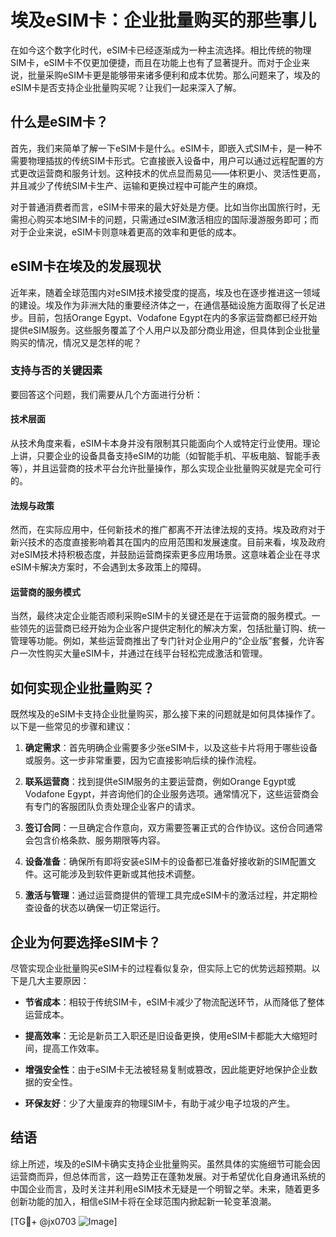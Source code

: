 # 埃及eSIM卡：企业批量购买的那些事儿

在如今这个数字化时代，eSIM卡已经逐渐成为一种主流选择。相比传统的物理SIM卡，eSIM卡不仅更加便捷，而且在功能上也有了显著提升。而对于企业来说，批量采购eSIM卡更是能够带来诸多便利和成本优势。那么问题来了，埃及的eSIM卡是否支持企业批量购买呢？让我们一起来深入了解。

## 什么是eSIM卡？

首先，我们来简单了解一下eSIM卡是什么。eSIM卡，即嵌入式SIM卡，是一种不需要物理插拔的传统SIM卡形式。它直接嵌入设备中，用户可以通过远程配置的方式更改运营商和服务计划。这种技术的优点显而易见——体积更小、灵活性更高，并且减少了传统SIM卡生产、运输和更换过程中可能产生的麻烦。

对于普通消费者而言，eSIM卡带来的最大好处是方便。比如当你出国旅行时，无需担心购买本地SIM卡的问题，只需通过eSIM激活相应的国际漫游服务即可；而对于企业来说，eSIM卡则意味着更高的效率和更低的成本。

## eSIM卡在埃及的发展现状

近年来，随着全球范围内对eSIM技术接受度的提高，埃及也在逐步推进这一领域的建设。埃及作为非洲大陆的重要经济体之一，在通信基础设施方面取得了长足进步。目前，包括Orange Egypt、Vodafone Egypt在内的多家运营商都已经开始提供eSIM服务。这些服务覆盖了个人用户以及部分商业用途，但具体到企业批量购买的情况，情况又是怎样的呢？

### 支持与否的关键因素

要回答这个问题，我们需要从几个方面进行分析：

#### 技术层面
从技术角度来看，eSIM卡本身并没有限制其只能面向个人或特定行业使用。理论上讲，只要企业的设备具备支持eSIM的功能（如智能手机、平板电脑、智能手表等），并且运营商的技术平台允许批量操作，那么实现企业批量购买就是完全可行的。

#### 法规与政策
然而，在实际应用中，任何新技术的推广都离不开法律法规的支持。埃及政府对于新兴技术的态度直接影响着其在国内的应用范围和发展速度。目前来看，埃及政府对eSIM技术持积极态度，并鼓励运营商探索更多应用场景。这意味着企业在寻求eSIM卡解决方案时，不会遇到太多政策上的障碍。

#### 运营商的服务模式
当然，最终决定企业能否顺利采购eSIM卡的关键还是在于运营商的服务模式。一些领先的运营商已经开始为企业客户提供定制化的解决方案，包括批量订购、统一管理等功能。例如，某些运营商推出了专门针对企业用户的“企业版”套餐，允许客户一次性购买大量eSIM卡，并通过在线平台轻松完成激活和管理。

## 如何实现企业批量购买？

既然埃及的eSIM卡支持企业批量购买，那么接下来的问题就是如何具体操作了。以下是一些常见的步骤和建议：

1. **确定需求**：首先明确企业需要多少张eSIM卡，以及这些卡片将用于哪些设备或服务。这一步非常重要，因为它直接影响后续的操作流程。
   
2. **联系运营商**：找到提供eSIM服务的主要运营商，例如Orange Egypt或Vodafone Egypt，并咨询他们的企业服务选项。通常情况下，这些运营商会有专门的客服团队负责处理企业客户的请求。

3. **签订合同**：一旦确定合作意向，双方需要签署正式的合作协议。这份合同通常会包含价格条款、服务期限等内容。

4. **设备准备**：确保所有即将安装eSIM卡的设备都已准备好接收新的SIM配置文件。这可能涉及到软件更新或其他技术调整。

5. **激活与管理**：通过运营商提供的管理工具完成eSIM卡的激活过程，并定期检查设备的状态以确保一切正常运行。

## 企业为何要选择eSIM卡？

尽管实现企业批量购买eSIM卡的过程看似复杂，但实际上它的优势远超预期。以下是几大主要原因：

- **节省成本**：相较于传统SIM卡，eSIM卡减少了物流配送环节，从而降低了整体运营成本。
  
- **提高效率**：无论是新员工入职还是旧设备更换，使用eSIM卡都能大大缩短时间，提高工作效率。

- **增强安全性**：由于eSIM卡无法被轻易复制或篡改，因此能更好地保护企业数据的安全性。

- **环保友好**：少了大量废弃的物理SIM卡，有助于减少电子垃圾的产生。

## 结语

综上所述，埃及的eSIM卡确实支持企业批量购买。虽然具体的实施细节可能会因运营商而异，但总体而言，这一趋势正在蓬勃发展。对于希望优化自身通讯系统的中国企业而言，及时关注并利用eSIM技术无疑是一个明智之举。未来，随着更多创新功能的加入，相信eSIM卡将在全球范围内掀起新一轮变革浪潮。

[TG💪+ @jx0703 ![Image](https://github.com/user-attachments/assets/dbca1d08-cadb-493c-b0ec-ad6f7a83f270)]